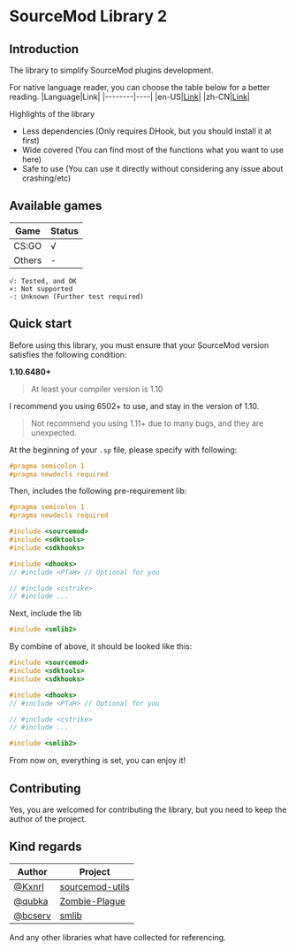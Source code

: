 # SourceMod Library 2

## Introduction
The library to simplify SourceMod plugins development.

For native language reader, you can choose the table below for a better reading.
|Language|Link|
|--------|----|
|en-US|[Link](./README.md)|
|zh-CN|[Link](./README_zhCN.md)|

Highlights of the library
- Less dependencies (Only requires DHook, but you should install it at first)
- Wide covered (You can find most of the functions what you want to use here)
- Safe to use (You can use it directly without considering any issue about crashing/etc)

## Available games
|Game|Status|
|----|------|
|CS:GO|√|
|Others|-|
```
√: Tested, and OK
×: Not supported
-: Unknown (Further test required)
```

## Quick start
Before using this library, you must ensure that your SourceMod version satisfies the following condition:

**1.10.6480+**
> At least your compiler version is 1.10

I recommend you using 6502+ to use, and stay in the version of 1.10.
> Not recommend you using 1.11+ due to many bugs, and they are unexpected.

At the beginning of your `.sp` file, please specify with following:
```c
#pragma semicolon 1
#pragma newdecls required
```

Then, includes the following pre-requirement lib:
```c
#pragma semicolon 1
#pragma newdecls required

#include <sourcemod>
#include <sdktools>
#include <sdkhooks>

#include <dhooks>
// #include <PTaH> // Optional for you

// #include <cstrike>
// #include ...
```

Next, include the lib
```c
#include <smlib2>
```

By combine of above, it should be looked like this:
```c
#include <sourcemod>
#include <sdktools>
#include <sdkhooks>

#include <dhooks>
// #include <PTaH> // Optional for you

// #include <cstrike>
// #include ...

#include <smlib2>
```

From now on, everything is set, you can enjoy it!

## Contributing
Yes, you are welcomed for contributing the library, but you need to keep the author of the project.

## Kind regards
|Author|Project|
|----|----|
|[@Kxnrl](https://www.github.com/Kxnrl)|[sourcemod-utils](https://www.github.com/Kxnrl/sourcemod-utils)|
|[@qubka](https://github.com/qubka)|[Zombie-Plague](https://github.com/qubka/Zombie-Plague)|
|[@bcserv](https://github.com/bcserv)|[smlib](https://github.com/bcserv/smlib)|

And any other libraries what have collected for referencing.